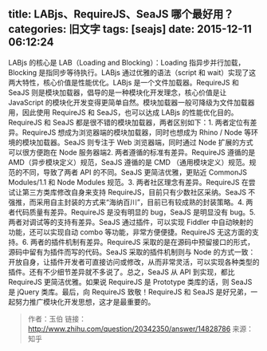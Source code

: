 title: LABjs、RequireJS、SeaJS 哪个最好用？
categories: 旧文字
tags: [seajs]
date: 2015-12-11 06:12:24
---
LABjs 的核心是 LAB（Loading and Blocking）：Loading 指异步并行加载，Blocking 是指同步等待执行。LABjs 通过优雅的语法（script 和 wait）实现了这两大特性，核心价值是性能优化。LABjs 是一个文件加载器。RequireJS 和 SeaJS 则是模块加载器，倡导的是一种模块化开发理念，核心价值是让 JavaScript 的模块化开发变得更简单自然。模块加载器一般可降级为文件加载器用，因此使用 RequireJS 和 SeaJS，也可以达成 LABjs 的性能优化目的。RequireJS 和 SeaJS 都是很不错的模块加载器，两者区别如下：1. 两者定位有差异。RequireJS 想成为浏览器端的模块加载器，同时也想成为 Rhino / Node 等环境的模块加载器。SeaJS 则专注于 Web 浏览器端，同时通过 Node 扩展的方式可以很方便跑在 Node 服务器端2. 两者遵循的标准有差异。RequireJS 遵循的是 AMD（异步模块定义）规范，SeaJS 遵循的是 CMD （通用模块定义）规范。规范的不同，导致了两者 API 的不同。SeaJS 更简洁优雅，更贴近 CommonJS Modules/1.1 和 Node Modules 规范。3. 两者社区理念有差异。RequireJS 在尝试让第三方类库修改自身来支持 RequireJS，目前只有少数社区采纳。SeaJS 不强推，而采用自主封装的方式来“海纳百川”，目前已有较成熟的封装策略。4. 两者代码质量有差异。RequireJS 是没有明显的 bug，SeaJS 是明显没有 bug。5. 两者对调试等的支持有差异。SeaJS 通过插件，可以实现 Fiddler 中自动映射的功能，还可以实现自动 combo 等功能，非常方便便捷。RequireJS 无这方面的支持。6. 两者的插件机制有差异。RequireJS 采取的是在源码中预留接口的形式，源码中留有为插件而写的代码。SeaJS 采取的插件机制则与 Node 的方式一致：开放自身，让插件开发者可直接访问或修改，从而非常灵活，可以实现各种类型的插件。还有不少细节差异就不多说了。总之，SeaJS 从 API 到实现，都比 RequireJS 更简洁优雅。如果说 RequireJS 是 Prototype 类库的话，则 SeaJS 是 jQuery 类库。最后，向 RequireJS 致敬！RequireJS 和 SeaJS 是好兄弟，一起努力推广模块化开发思想，这才是最重要的。


> 作者：玉伯 链接：http://www.zhihu.com/question/20342350/answer/14828786 来源：知乎